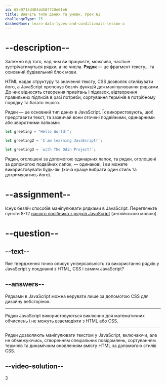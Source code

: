```yaml
---
id: 65e9713d484dd50f720e6fe6
title: Вивчіть типи даних та умови. Урок №1
challengeType: 15
dashedName: learn-data-types-and-conditionals-lesson-a
---
```


# --description--

Залежно від того, над чим ви працюєте, можливо, частіше зустрічатимуться рядки, а не числа. **Рядок** — це фрагмент тексту… та основний будівельний блок мови.

HTML надає структуру та значення тексту, CSS дозволяє стилізувати його, а JavaScript пропонує безліч функцій для маніпулювання рядками. До них відносять створення привітань і підказок, відтворення правильних підписів в разі потреби, сортування термінів в потрібному порядку та багато іншого.

Рядки — це основний тип даних в JavaScript. Їх використовують, щоб представити текст, та зазвичай вони оточені подвійними, одинарними або зворотними лапками:

```javascript
let greeting = "Hello World!";

let greeting2 = 'I am learning JavaScript!';

let greeting3 = `with The Odin Project!`;
```

Рядки, оголошені за допомогою одинарних лапок, та рядки, оголошені за допомогою подвійних лапок, — одинакові, і ви можете використовувати будь-які (хоча краще вибрати один стиль та дотримуватись його).

# --assignment--

Існує безліч способів маніпулювати рядками в JavaScript. Перегляньте пункти 8-12 <a href="https://www.freecodecamp.org/news/javascript-string-handbook/" target="_blank">нашого посібника з рядків JavaScript</a> (англійською мовою).

# --question--

## --text--

Яке твердження точно описує універсальність та використання рядків у JavaScript у поєднанні з HTML, CSS і самим JavaScript?

## --answers--

Рядками в JavaScript можна керувати лише за допомогою CSS для дизайну вебсторінок.

---

Рядки JavaScript використовуються виключно для математичних обчислень і не можуть взаємодіяти з HTML або CSS.

---

Рядки дозволяють маніпулювати текстом у JavaScript, включаючи, але не обмежуючись, створенням спеціальних повідомлень, сортуванням термінів та динамічним оновленням вмісту HTML за допомогою стилів CSS.


## --video-solution--

3
